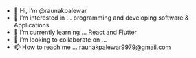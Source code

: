 - 👋 Hi, I’m @raunakpalewar
- 👀 I’m interested in ... programming and developing software & Applications
- 🌱 I’m currently learning ... React and Flutter
- 💞️ I’m looking to collaborate on ...
- 📫 How to reach me ... raunakpalewar9979@gmail.com

<!---
raunakpalewar/raunakpalewar is a ✨ special ✨ repository because its `README.md` (this file) appears on your GitHub profile.
You can click the Preview link to take a look at your changes.
--->
